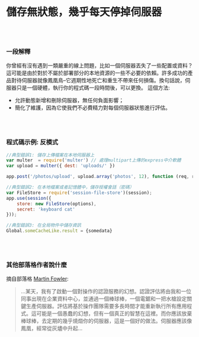 # 儲存無狀態，幾乎每天停掉伺服器

<br/><br/>


### 一段解釋

你曾經有沒有遇到一類嚴重的線上問題，比如一個伺服器丟失了一些配置或資料？這可能是由於對於不屬於部署部分的本地資源的一些不必要的依賴。許多成功的產品對待伺服器就像鳳凰鳥–它週期性地死亡和重生不帶來任何損傷。換句話說，伺服器只是一個硬體，執行你的程式碼一段時間後，可以更換。
這個方法:
- 允許動態新增和刪除伺服器，無任何負面影響； 
- 簡化了維護，因為它使我們不必費精力對每個伺服器狀態進行評估。

<br/><br/>


### 程式碼示例: 反模式

```javascript
//典型錯誤1: 儲存上傳檔案在本地伺服器上
var multer  = require('multer') // 處理multipart上傳的express中介軟體
var upload = multer({ dest: 'uploads/' })

app.post('/photos/upload', upload.array('photos', 12), function (req, res, next) {})

//典型錯誤2: 在本地檔案或者記憶體中，儲存授權會話（密碼）
var FileStore = require('session-file-store')(session);
app.use(session({
    store: new FileStore(options),
    secret: 'keyboard cat'
}));

//典型錯誤3: 在全局物件中儲存資訊
Global.someCacheLike.result = {somedata}
```

<br/><br/>

### 其他部落格作者說什麼
摘自部落格 [Martin Fowler](https://martinfowler.com/bliki/PhoenixServer.html):
> ...某天，我有了啟動一個對操作的認證服務的幻想。認證評估將由我和一位同事出現在企業資料中心，並通過一個棒球棒，一個電鋸和一把水槍設定關鍵生產伺服器。評估將基於操作團隊需要多長時間才能重新執行所有應用程式。這可能是一個愚蠢的幻想，但有一個真正的智慧在這裡。而你應該放棄棒球棒，去定期的幾乎燒燬你的伺服器，這是一個好的做法。伺服器應該像鳳凰，經常從灰燼中升起...
 
<br/><br/>
